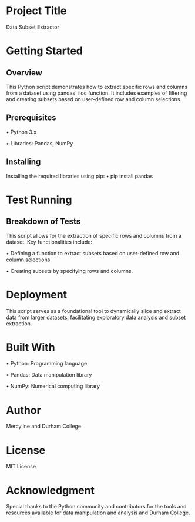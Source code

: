 # Project Title
Data Subset Extractor

# Getting Started
## Overview
This Python script demonstrates how to extract specific rows and columns from a dataset using pandas' iloc function. It includes examples of filtering and creating subsets based on user-defined row and column selections.

## Prerequisites

•	Python 3.x

•	Libraries: Pandas, NumPy

## Installing
Installing the required libraries using pip:
•	pip install pandas 

# Test Running
## Breakdown of Tests
This script allows for the extraction of specific rows and columns from a dataset. Key functionalities include:

•	Defining a function to extract subsets based on user-defined row and column selections.

•	Creating subsets by specifying rows and columns.

# Deployment
This script serves as a foundational tool to dynamically slice and extract data from larger datasets, facilitating exploratory data analysis and subset extraction.

# Built With
•	Python: Programming language

•	Pandas: Data manipulation library

•	NumPy: Numerical computing library

# Author
Mercyline and Durham College 

# License
MIT License

# Acknowledgment
Special thanks to the Python community and contributors for the tools and resources available for data manipulation and analysis and Durham College.
